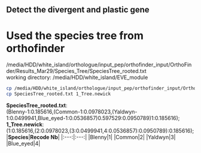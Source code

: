 Detect the divergent and plastic gene
-------------------------------------
# Used the species tree from orthofinder
/media/HDD/white_island/orthologue/input_pep/orthofinder_input/OrthoFinder/Results_Mar29/Species_Tree/SpeciesTree_rooted.txt  
working directory: /media/HDD/white_island/EVE_module  
```bash
cp /media/HDD/white_island/orthologue/input_pep/orthofinder_input/OrthoFinder/Results_Mar29/Species_Tree/SpeciesTree_rooted.txt ./
cp SpeciesTree_rooted.txt 1_Tree.newick
```
**SpeciesTree_rooted.txt**:   
(Blenny-1:0.185616,(Common-1:0.0978023,(Yaldwyn-1:0.0499941,Blue_eyed-1:0.0536857)0.597529:0.0950789)1:0.185616);    
**1_Tree.newick**:    
(1:0.185616,(2:0.0978023,(3:0.0499941,4:0.0536857):0.0950789):0.185616);
|**Species**|**Recode Nb**|
|:---:|:---:|
|Blenny|1|
|Common|2|
|Yaldwyn|3|
|Blue_eyed|4|
